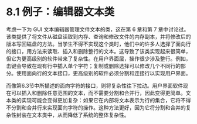 # 8.1 例子：编辑器文本类



考虑一下为 GUI 文本编辑器管理文件文本的类，这在第 6 章和第 7 章中讨论过。该类提供了将文件从磁盘读取到内存、查询和修改文件的内存副本，并将修改后的版本写回磁盘的方法。当学生不得不实现这个类时，他们中的许多人选择了面向行的接口，用方法来读取、插入和删除整行的文本。这导致了该类实现起来很简单，但它为更高级别的软件带来了复杂性。在用户界面层，操作很少涉及整行。例如，击键会导致在现有行中插入单个字符；复制或删除选择可以修改几个不同行的部分。使用面向行的文本接口，更高级别的软件必须分割和连接行以实现用户界面。

而像第6.3节中所描述的面向字符的接口，则将复杂性往下拉动。用户界面软件现在可以插入和删除任意范围的文本，而不需要分割和合并行，因此变得更简单。文本类的实现可能会变得更加复杂：如果它在内部将文本表示为行的集合，它将不得不分割和合并行来实现面向字符的操作。这种方法更好，因为它将分割和合并的复杂性封装在文本类中，从而降低了系统的整体复杂性。
